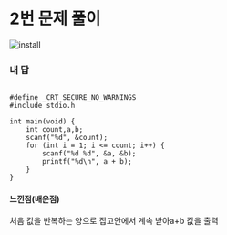 # 2번 문제 풀이
![install](https://user-images.githubusercontent.com/81015704/118363762-f5682400-b5d0-11eb-9246-99535566a1cc.png)

### 내 답
<pre><code>
#define _CRT_SECURE_NO_WARNINGS
#include stdio.h

int main(void) {
	int count,a,b;
	scanf("%d", &count);
	for (int i = 1; i <= count; i++) {
		scanf("%d %d", &a, &b);
		printf("%d\n", a + b);
	}
}
</code></pre>


#### 느낀점(배운점)
처음 값을 반복하는 양으로 잡고안에서 계속 받아a+b 값을 출력
